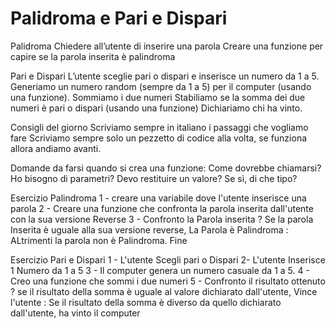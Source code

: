 Palidroma e Pari e Dispari
===

Palidroma
Chiedere all’utente di inserire una parola
Creare una funzione per capire se la parola inserita è palindroma

Pari e Dispari
L’utente sceglie pari o dispari e inserisce un numero da 1 a 5.
Generiamo un numero random (sempre da 1 a 5) per il computer (usando una funzione).
Sommiamo i due numeri
Stabiliamo se la somma dei due numeri è pari o dispari (usando una funzione)
Dichiariamo chi ha vinto.

Consigli del giorno
Scriviamo sempre in italiano i passaggi che vogliamo fare
Scriviamo sempre solo un pezzetto di codice alla volta, se funziona allora andiamo avanti.

Domande da  farsi quando si crea una funzione:
Come dovrebbe chiamarsi?
Ho bisogno di parametri?
Devo restituire un valore?
Se sì, di che tipo?

Esercizio Palindroma
1 - creare una variabile dove l'utente inserisce una parola
2 - Creare una funzione che confronta la parola inserita dall'utente con la sua versione Reverse
3 - Confronto la Parola inserita
? Se la parola Inserita è uguale alla sua versione reverse, La Parola è Palindroma
: ALtrimenti la parola non è Palindroma.
Fine

Esercizio Pari e Dispari
1 - L'utente Scegli pari o Dispari
2- L'utente Inserisce 1 Numero da 1 a 5
3 - Il computer genera un numero casuale da 1 a 5.
4 - Creo una funzione che sommi i due numeri
5 - Confronto il risultato ottenuto
? se il risultato della somma è uguale al valore dichiarato dall'utente, Vince l'utente
: Se il risultato della somma è diverso da quello dichiarato dall'utente, ha vinto il computer
